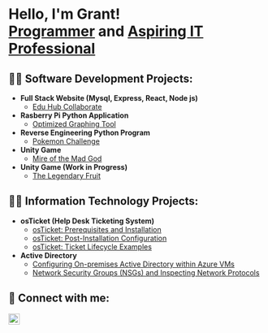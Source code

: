 <h1>Hello, I'm Grant! <br/><a href="https://github.com/grantgremillion">Programmer</a> and <a href="https://www.linkedin.com/in/grantgremillion333/">Aspiring IT Professional</a> </h1>

<h2>👨‍💻 Software Development Projects:</h2>

- <b>Full Stack Website (Mysql, Express, React, Node js)</b>
  - [Edu Hub Collaborate](https://github.com/GrantGremillion/Edu-Hub-Collaborate)
- <b>Rasberry Pi Python Application</b>
  - [Optimized Graphing Tool](https://github.com/GreatWolfLink/Group-CSC)
- <b>Reverse Engineering Python Program</b>
  - [Pokemon Challenge](https://github.com/Christina-Simino/Team-Error-404)
- <b>Unity Game</b>
  - [Mire of the Mad God](https://github.com/blazer3030/Epic-Trial)
- <b>Unity Game (Work in Progress)</b>
  - [The Legendary Fruit](https://github.com/GrantGremillion/TheLegendaryFruit)


<h2>👨‍💻 Information Technology Projects:</h2>

- <b>osTicket (Help Desk Ticketing System)</b>
  - [osTicket: Prerequisites and Installation](https://github.com/grantgremillion/osticket-prereqs)
  - [osTicket: Post-Installation Configuration](https://github.com/grantgremillion/post-install-config)
  - [osTicket: Ticket Lifecycle Examples](https://github.com/grantgremillion/ticket-lifecycle)
- <b>Active Directory</b>
  - [Configuring On-premises Active Directory within Azure VMs](https://github.com/joshmadakorcc/configure-ad)
  - [Network Security Groups (NSGs) and Inspecting Network Protocols](https://github.com/joshmadakorcc/azure-network-protocols)

<h2> 🤳 Connect with me:</h2>


[<img align="left" alt="GrantGremillion | LinkedIn" width="22px" src="https://cdn.jsdelivr.net/npm/simple-icons@v3/icons/linkedin.svg" />][linkedin]

[linkedin]: https://www.linkedin.com/in/grantgremillion333/

